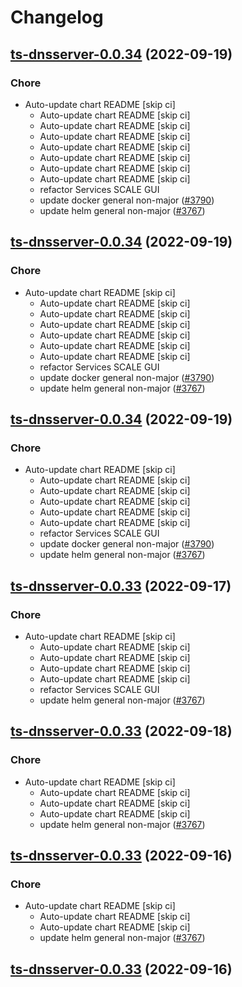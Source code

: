 # Changelog



## [ts-dnsserver-0.0.34](https://github.com/truecharts/charts/compare/ts-dnsserver-0.0.32...ts-dnsserver-0.0.34) (2022-09-19)

### Chore

- Auto-update chart README [skip ci]
  - Auto-update chart README [skip ci]
  - Auto-update chart README [skip ci]
  - Auto-update chart README [skip ci]
  - Auto-update chart README [skip ci]
  - Auto-update chart README [skip ci]
  - Auto-update chart README [skip ci]
  - Auto-update chart README [skip ci]
  - refactor Services SCALE GUI
  - update docker general non-major ([#3790](https://github.com/truecharts/charts/issues/3790))
  - update helm general non-major ([#3767](https://github.com/truecharts/charts/issues/3767))




## [ts-dnsserver-0.0.34](https://github.com/truecharts/charts/compare/ts-dnsserver-0.0.32...ts-dnsserver-0.0.34) (2022-09-19)

### Chore

- Auto-update chart README [skip ci]
  - Auto-update chart README [skip ci]
  - Auto-update chart README [skip ci]
  - Auto-update chart README [skip ci]
  - Auto-update chart README [skip ci]
  - Auto-update chart README [skip ci]
  - Auto-update chart README [skip ci]
  - refactor Services SCALE GUI
  - update docker general non-major ([#3790](https://github.com/truecharts/charts/issues/3790))
  - update helm general non-major ([#3767](https://github.com/truecharts/charts/issues/3767))




## [ts-dnsserver-0.0.34](https://github.com/truecharts/charts/compare/ts-dnsserver-0.0.32...ts-dnsserver-0.0.34) (2022-09-19)

### Chore

- Auto-update chart README [skip ci]
  - Auto-update chart README [skip ci]
  - Auto-update chart README [skip ci]
  - Auto-update chart README [skip ci]
  - Auto-update chart README [skip ci]
  - Auto-update chart README [skip ci]
  - refactor Services SCALE GUI
  - update docker general non-major ([#3790](https://github.com/truecharts/charts/issues/3790))
  - update helm general non-major ([#3767](https://github.com/truecharts/charts/issues/3767))




## [ts-dnsserver-0.0.33](https://github.com/truecharts/charts/compare/ts-dnsserver-0.0.32...ts-dnsserver-0.0.33) (2022-09-17)

### Chore

- Auto-update chart README [skip ci]
  - Auto-update chart README [skip ci]
  - Auto-update chart README [skip ci]
  - Auto-update chart README [skip ci]
  - Auto-update chart README [skip ci]
  - refactor Services SCALE GUI
  - update helm general non-major ([#3767](https://github.com/truecharts/charts/issues/3767))




## [ts-dnsserver-0.0.33](https://github.com/truecharts/charts/compare/ts-dnsserver-0.0.32...ts-dnsserver-0.0.33) (2022-09-18)

### Chore

- Auto-update chart README [skip ci]
  - Auto-update chart README [skip ci]
  - Auto-update chart README [skip ci]
  - Auto-update chart README [skip ci]
  - update helm general non-major ([#3767](https://github.com/truecharts/charts/issues/3767))




## [ts-dnsserver-0.0.33](https://github.com/truecharts/charts/compare/ts-dnsserver-0.0.32...ts-dnsserver-0.0.33) (2022-09-16)

### Chore

- Auto-update chart README [skip ci]
  - Auto-update chart README [skip ci]
  - Auto-update chart README [skip ci]
  - update helm general non-major ([#3767](https://github.com/truecharts/charts/issues/3767))




## [ts-dnsserver-0.0.33](https://github.com/truecharts/charts/compare/ts-dnsserver-0.0.32...ts-dnsserver-0.0.33) (2022-09-16)

